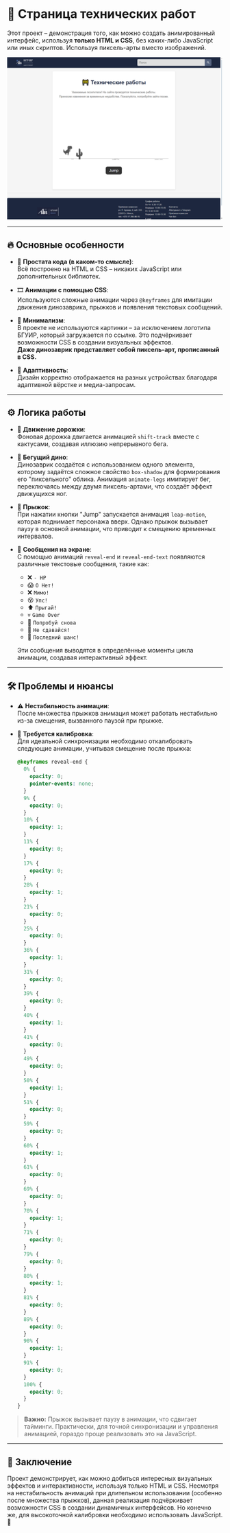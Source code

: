 # 🚧 Страница технических работ

Этот проект – демонстрация того, как можно создать анимированный интерфейс, используя **только HTML и CSS**, без каких-либо JavaScript или иных скриптов. Используя пиксель-арты вместо изображений.

[![Демонстрация работы](./demo.png)](https://github.io/boykopovar/DinoTech)

---

## 🔥 Основные особенности

- 🧹 **Простата кода (в каком-то смысле)**:  
  Всё построено на HTML и CSS – никаких JavaScript или дополнительных библиотек.

- 🎞 **Анимации с помощью CSS**:  
  Используются сложные анимации через `@keyframes` для имитации движения динозаврика, прыжков и появления текстовых сообщений.

- 🎨 **Минимализм**:  
  В проекте не используются картинки – за исключением логотипа БГУИР, который загружается по ссылке. Это подчёркивает возможности CSS в создании визуальных эффектов.  
  **Даже динозаврик представляет собой пиксель-арт, прописанный в CSS.**

- 📱 **Адаптивность**:  
  Дизайн корректно отображается на разных устройствах благодаря адаптивной вёрстке и медиа-запросам.

---

## ⚙ Логика работы

- 🏃 **Движение дорожки**:  
  Фоновая дорожка двигается анимацией `shift-track` вместе с кактусами, создавая иллюзию непрерывного бега.

- 🦖 **Бегущий дино**:  
  Динозаврик создаётся с использованием одного элемента, которому задаётся сложное свойство `box-shadow` для формирования его "пиксельного" облика. Анимация `animate-legs` имитирует бег, переключаясь между двумя пиксель-артами, что создаёт эффект движущихся ног.

- 🚀 **Прыжок**:  
  При нажатии кнопки "Jump" запускается анимация `leap-motion`, которая поднимает персонажа вверх. Однако прыжок вызывает паузу в основной анимации, что приводит к смещению временных интервалов.

- 💬 **Сообщения на экране**:  
  С помощью анимаций `reveal-end` и `reveal-end-text` появляются различные текстовые сообщения, такие как:

  - ❌ `- HP`
  - 😱 `О Нет!`
  - ❌ `Мимо!`
  - 😵 `Упс!`
  - ⬆ `Прыгай!`
  - 💀 `Game Over`
  - 🔄 `Попробуй снова`
  - 💪 `Не сдавайся!`
  - 🚨 `Последний шанс!`

  Эти сообщения выводятся в определённые моменты цикла анимации, создавая интерактивный эффект.

---

## 🛠 Проблемы и нюансы

- ⚠ **Нестабильность анимации**:  
  После множества прыжков анимация может работать нестабильно из-за смещения, вызванного паузой при прыжке.

- 🎯 **Требуется калибровка**:  
  Для идеальной синхронизации необходимо откалибровать следующие анимации, учитывая смещение после прыжка:

  ```css
  @keyframes reveal-end {
    0% {
      opacity: 0;
      pointer-events: none;
    }
    9% {
      opacity: 0;
    }
    10% {
      opacity: 1;
    }
    11% {
      opacity: 0;
    }
    17% {
      opacity: 0;
    }
    28% {
      opacity: 1;
    }
    21% {
      opacity: 0;
    }
    25% {
      opacity: 0;
    }
    36% {
      opacity: 1;
    }
    31% {
      opacity: 0;
    }
    39% {
      opacity: 0;
    }
    40% {
      opacity: 1;
    }
    41% {
      opacity: 0;
    }
    49% {
      opacity: 0;
    }
    50% {
      opacity: 1;
    }
    51% {
      opacity: 0;
    }
    59% {
      opacity: 0;
    }
    60% {
      opacity: 1;
    }
    61% {
      opacity: 0;
    }
    69% {
      opacity: 0;
    }
    70% {
      opacity: 1;
    }
    71% {
      opacity: 0;
    }
    79% {
      opacity: 0;
    }
    80% {
      opacity: 1;
    }
    81% {
      opacity: 0;
    }
    89% {
      opacity: 0;
    }
    90% {
      opacity: 1;
    }
    91% {
      opacity: 0;
    }
    100% {
      opacity: 0;
    }
  }
  ```

> **Важно:** Прыжок вызывает паузу в анимации, что сдвигает тайминги. Практически, для точной синхронизации и управления анимацией, гораздо проще реализовать это на JavaScript.

---

## 🎯 Заключение

Проект демонстрирует, как можно добиться интересных визуальных эффектов и интерактивности, используя только HTML и CSS. Несмотря на нестабильность анимаций при длительном использовании (особенно после множества прыжков), данная реализация подчёркивает возможности CSS в создании динамичных интерфейсов. Но конечно же, для высокоточной калибровки необходимо использовать JavaScript. 🚀
